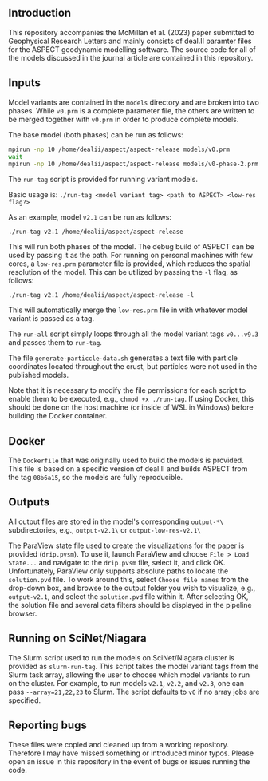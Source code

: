 ## Introduction

This repository accompanies the McMillan et al. (2023) paper submitted to Geophysical Research Letters and mainly consists of deal.II paramter files for the ASPECT geodynamic modelling software. The source code for all of the models discussed in the journal article are contained in this repository.

## Inputs

Model variants are contained in the `models` directory and are broken into two phases.
While `v0.prm` is a complete parameter file, the others are written to be merged together with `v0.prm` in order to produce complete models.

The base model (both phases) can be run as follows:
```bash
mpirun -np 10 /home/dealii/aspect/aspect-release models/v0.prm
wait
mpirun -np 10 /home/dealii/aspect/aspect-release models/v0-phase-2.prm
```

The `run-tag` script is provided for running variant models. 

Basic usage is: `./run-tag <model variant tag> <path to ASPECT> <low-res flag?>`

As an example, model `v2.1` can be run as follows:

`./run-tag v2.1 /home/dealii/aspect/aspect-release`

This will run both phases of the model. The debug build of ASPECT can be used by passing it as the path. For running on personal machines with few cores, a `low-res.prm` parameter file is provided, which reduces the spatial resolution of the model. This can be utilized by passing the `-l` flag, as follows:

`./run-tag v2.1 /home/dealii/aspect/aspect-release -l`

This will automatically merge the `low-res.prm` file in with whatever model variant is passed as a tag.


The `run-all` script simply loops through all the model variant tags `v0...v9.3` and passes them to `run-tag`.

The file `generate-particcle-data.sh` generates a text file with particle coordinates located throughout the crust, but particles were not used in the published models.

Note that it is necessary to modify the file permissions for each script to enable them to be executed, e.g., `chmod +x ./run-tag`. If using Docker, this should be done on the host machine (or inside of WSL in Windows) before building the Docker container.

## Docker

The `Dockerfile` that was originally used to build the models is provided. This file is based on a specific version of deal.II and builds ASPECT from the tag `08b6a15`, so the models are fully reproducible.

## Outputs

All output files are stored in the model's corresponding `output-*\` subdirectories, e.g., `output-v2.1\` or `output-low-res-v2.1\`

The ParaView state file used to create the visualizations for the paper is provided (`drip.pvsm`). To use it, launch ParaView and choose `File > Load State...` and navigate to the `drip.pvsm` file, select it, and click OK. Unfortunately, ParaView only supports absolute paths to locate the `solution.pvd` file. To work around this, select `Choose file names` from the drop-down box, and browse to the output folder you wish to visualize, e.g., `output-v2.1`, and select the `solution.pvd` file within it. After selecting OK, the solution file and several data filters should be displayed in the pipeline browser.

## Running on SciNet/Niagara

The Slurm script used to run the models on SciNet/Niagara cluster is provided as `slurm-run-tag`. This script takes the model variant tags from the Slurm task array, allowing the user to choose which model variants to run on the cluster. For example, to run models `v2.1`, `v2.2`, and `v2.3`, one can pass `--array=21,22,23` to Slurm. The script defaults to `v0` if no array jobs are specified.


## Reporting bugs

These files were copied and cleaned up from a working repository. Therefore I may have missed something or introduced minor typos. Please open an issue in this repository in the event of bugs or issues running the code.